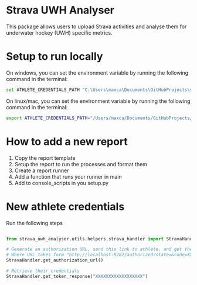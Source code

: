 
# Strava UWH Analyser

This package allows users to upload Strava activities and analyse them for underwater hockey (UWH) specific metrics. 


# Setup to run locally

On windows, you can set the environment variable by running the following command in the terminal:
```bash
set ATHLETE_CREDENTIALS_PATH "C:\Users\maxca\Documents\GitHubProjects\strava_uwh_analyser\local_data\athlete_credentials.json"
```

On linux/mac, you can set the environment variable by running the following command in the terminal:
```bash
export ATHLETE_CREDENTIALS_PATH="/Users/maxca/Documents/GitHubProjects/strava_uwh_analyser/local_data/athlete_credentials.json"
```

# How to add a new report

1. Copy the report template
2. Setup the report to run the processes and format them
3. Create a report runner
4. Add a function that runs your runner in main
5. Add to console_scripts in you setup.py

# New athlete credentials

Run the following steps

```python

from strava_uwh_analyser.utils.helpers.strava_handler import StravaHandler

# Generate an authorization URL, send this link to athlete, and get them to extract code from URL after they sign in.
# Where URL takes form "http://localhost:8282/authorized?state=&code=XXXXXXXXXXXXXXXXXX&scope=read,activity:read"
StravaHandler.get_authorization_url()

# Retrieve their credentials 
StravaHandler.get_token_response("XXXXXXXXXXXXXXXXXX") 

```

